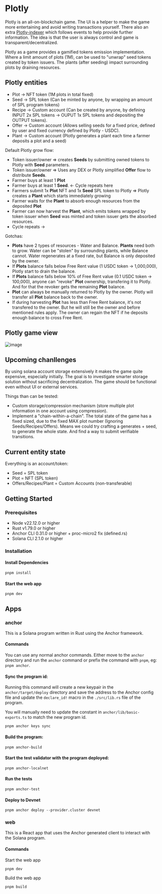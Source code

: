 # Plotly

Plotly is an all-on-blockchain game. The UI is a helper to make the game more entertaining and avoid writing transactions yourself. There also an extra [Plotly-indexer](https://github.com/jsonDoge/plotly-indexer) which follows events to help provide further information. The idea is that the user is always control and game is transparent/decentralized.

Plotly as a game provides a gamified tokens emission implementation. Where a limit amount of plots (1M), can be used to "unwrap" seed tokens created by token issuers. The plants (after seeding) impact surrounding plots by draining resources. 

## Plotly entities
- Plot -> NFT token (1M plots in total fixed)
- Seed -> SPL token (Can be minted by anyone, by wrapping an amount of SPL program tokens)
- Recipe -> Custom account (Can be created by anyone, by defining INPUT 2x SPL tokens -> OUPUT 1x SPL tokens and depositing the OUTPUT tokens).
- Offer -> Custom account (Allows selling seeds for a fixed price, defined by user and fixed currency defined by Plotly - USDC).
- Plant -> Custom account (Plotly generates a plant each time a farmer deposits a plot and a seed)


Default Plotly grow flow:
  - Token issuer/owner => creates **Seeds** by submitting owned tokens to Plotly with **Seed** parameters.
  - Token issuer/owner => Uses any DEX or Plotly simplified **Offer** flow to distribute **Seeds**.
  - Farmer buys at least 1 **Plot** 
  - Farmer buys at least 1 **Seed**.  <- Cycle repeats here
  - Farmers submit 1x **Plot** NFT and 1x **Seed** SPL token to Plotly => Plotly creates a **Plant** which starts immediately growing 
  - Farmer waits for the **Plant** to absorb enough resources from the deposited **Plot**
  - Farmer can now harvest the **Plant**, which emits tokens wrapped by token issuer when **Seed** was minted and token issuer gets the absorbed resources.
  - Cycle repeats ->


Gotchas:
 - **Plots** have 2 types of resources - Water and Balance. **Plants** need both to grow. Water can be "stolen" by surrounding plants, while Balance cannot. Water regenerates at a fixed rate, but Balance is only deposited by the owner.
 - If **Plots** balance falls below Free Rent value (1 USDC token  -> 1,000,000), Plotly start to drain the balance.
 - If **Plots** balance falls below 10% of Free Rent value (0.1 USDC token -> 100,000), anyone can "revoke" **Plot** ownership, transfering it to Plotly. And for that the revoker gets the remaining **Plot** balance.
 - **Plot** can always be manually returned to Plotly by the owner. Plotly will transfer all **Plot** balance back to the owner.
 - If during harvesting **Plot** has less than Free Rent balance, it's not transfered to the owner. But he will still be the owner and before mentioned rules apply. The owner can regain the NFT if he deposits enough balance to cross Free Rent.

## Plotly game view
![image](https://github.com/user-attachments/assets/1ed9cec0-4ce1-46ec-9c8b-667ece986d15)


## Upcoming chanllenges

By using solana account storage extensively it makes the game quite expensive, especially initially. The goal is to investigate smarter storage solution without sacrificing decentralization. The game should be functional even without UI or external services.

Things than can be tested:
  - Custom storage/compression mechanism (store multiple plot information in one account using compression).
  - Implement a "chain-within-a-chain". The total state of the game has a fixed sized, due to the fixed MAX plot number (Ignoring Seeds/Recipes/Offers). Means we could try crafting a generates + seed, to generate the whole state. And find a way to submit verifiable transitions.
  
## Current entity state

Everything is an account/token:

- Seed = SPL token
- Plot = NFT (SPL token)
- Offers/Recipes/Plant = Custom Accounts (non-transferable)

## Getting Started

### Prerequisites

- Node v22.12.0 or higher
- Rust v1.79.0 or higher
- Anchor CLI 0.31.0 or higher + proc-micro2 fix (defined.rs)
- Solana CLI 2.1.0 or higher 

### Installation

#### Install Dependencies

```shell
pnpm install
```

#### Start the web app

```
pnpm dev
```

## Apps

### anchor

This is a Solana program written in Rust using the Anchor framework.

#### Commands

You can use any normal anchor commands. Either move to the `anchor` directory and run the `anchor` command or prefix the command with `pnpm`, eg: `pnpm anchor`.

#### Sync the program id:

Running this command will create a new keypair in the `anchor/target/deploy` directory and save the address to the Anchor config file and update the `declare_id!` macro in the `./src/lib.rs` file of the program.

You will manually need to update the constant in `anchor/lib/basic-exports.ts` to match the new program id.

```shell
pnpm anchor keys sync
```

#### Build the program:

```shell
pnpm anchor-build
```

#### Start the test validator with the program deployed:

```shell
pnpm anchor-localnet
```

#### Run the tests

```shell
pnpm anchor-test
```

#### Deploy to Devnet

```shell
pnpm anchor deploy --provider.cluster devnet
```

### web

This is a React app that uses the Anchor generated client to interact with the Solana program.

#### Commands

Start the web app

```shell
pnpm dev
```

Build the web app

```shell
pnpm build
```
